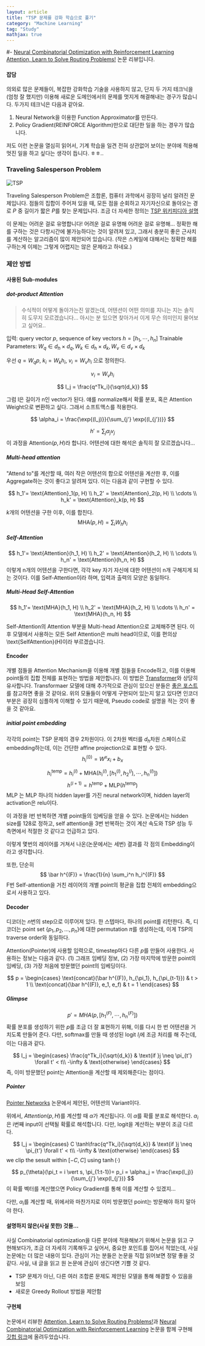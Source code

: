 ```yaml
---
layout: article
title: "TSP 문제를 강화 학습으로 풀기"
category: "Machine Learning"
tag: "Study"
mathjax: true
---
```


#- [Neural Combinatorial Optimization with Reinforcement Learning](https://arxiv.org/abs/1611.09940)
[Attention, Learn to Solve Routing Problems!](https://openreview.net/forum?id=ByxBFsRqYm) 논문 리뷰입니다.

#### 잡담
의외로 많은 문제들이, 복잡한 강화학습 기술을 사용하지 않고, 단지 두 가지 테크닉을 (엄청 잘 했지만) 이용해 새로운 도메인에서의 문제를 멋지게 해결해내는 경구가 많습니다. 두가지 테크닉은 다음과 같아요.

1. Neural Network을 이용한 Function Approximator를 만든다.
2. Policy Gradient(REINFORCE Algorithm)만으로 대단한 일을 하는 경우가 많습니다.

저도 이런 논문을 열심히 읽어서, 기계 학습을 일견 전혀 상관없어 보이는 분야에 적용해 멋진 일을 하고 싶다는 생각이 듭니다. ㅎㅎ..


### Traveling Salesperson Problem

![TSP](http://mathworld.wolfram.com/images/eps-gif/TravelingSalesmanProblem_1000.gif)

Traveling Salesperson Problem은 조합론, 컴퓨터 과학에서 굉장히 널리 알려진 문제입니다. 점들의 집합이 주어져 있을 때, 모든 점을 순회하고 자기자신으로 돌아오는 경로 $P$ 중 길이가 짧은 $P$를 찾는 문제입니다.
조금 더 자세한 정의는 [TSP 위키피디아 설명](https://en.wikipedia.org/wiki/Travelling_salesman_problem)

이 문제는 어려운 걸로 유명합니다! 어려운 걸로 유명해 어려운 걸로 유명해... 정확한 해를 구하는 것은 다항시간에 불가능하다는 것이 알려져 있고, 그래서 충분히 좋은 근사치를 계산하는 알고리즘이 많이 제안되어 있습니다. (작은 스케일에 대해서는 정확한 해를 구하는게 이제는 그렇게 어렵지는 않은 문제라고 하네요.)


### 제안 방법

#### 사용된 Sub-modules

##### dot-product Attention

> 수식적이 어떻게 돌아가는진 알겠는데, 어텐션이 어떤 의미를 지니는 지는 솔직히 도무지 모르겠습니다... 아시는 분 있으면 찾아가서 이게 무슨 의미인지 물어보고 싶어요..

입력: query vector $p$, sequence of key vectors $h= [h_1, \cdots , h_n]$
Trainable Parameters: $W_q \in d_h \times d_q , W_k \in d_h \times d_k , W_v \in d_v \times d_k$

우선
$q = W_q p$, $k_i = W_k h_i$, $v_i = W_v h_i$ 으로 정의한다.

$$
	v_i = W_v h_i
$$

$$
	l_j = \frac{q^Tk_i}{\sqrt{d_k}}
$$

그럼 l은 길이가 n인 vector가 된다. 얘를 normalize해서 확률 분포, 혹은 Attention Weight으로 변환하고 싶다. 그래서 소프트맥스를 적용한다.

$$
	\alpha_i = \frac{\exp{(l_j)}}{\sum_{j'} \exp{(l_{j'})}}
$$

$$
	h' = \sum_j \alpha_j v_j
$$
이 과정을 $\text{Attention}(p, H)$라 합니다. 어텐션에 대한 해석은 솔직히 잘 모르겠습니다...

##### Multi-head attention
"Attend to"를 계산할 때, 여러 작은 어텐션의 합으로 어텐션을 계산한 후, 이를 Aggregate하는 것이 좋다고 알려져 있다. 이는 다음과 같이 구현할 수 있다.

$$
	h_1'= \text{Attention}_1(p, H) \\
	h_2' = \text{Attention}_2(p, H) \\
	\cdots \\
	h_k' = \text{Attention}_k(p, H)
$$

$k$개의 어텐션을 구한 이후, 이를 합친다.
$$
	\text{MHA}(p, H) = \sum_i W_h h_i
$$

##### Self-Attention

$$
	h_1'= \text{Attention}(h_1, H) \\
	h_2' = \text{Attention}(h_2, H) \\
	\cdots \\
	h_n' = \text{Attention}(h_n, H)
$$
이렇게 n개의 어텐션을 구한다면, 각각 key 자기 자신에 대한 어텐션이 n개 구해지게 되는 것이다. 이를 Self-Attention이라 하며, 입력과 출력의 모양은 동일하다.

##### Multi-Head Self-Attention
$$
	h_1'= \text{MHA}(h_1, H) \\
	h_2' = \text{MHA}(h_2, H) \\
	\cdots \\
	h_n' = \text{MHA}(h_n, H)
$$

Self-Attention의 Attention 부분을 Multi-head Attention으로 교체해주면 된다. 이후 모델에서 사용하는 모든 Self Attention은 multi head이므로, 이를 편의상 \text{SelfAttention}(H)이라 부르겠습니다.


#### Encoder
개별 점들을 Attention Mechanism을 이용해 개별 점들을 Encode하고, 이를 이용해 point들의 집합 전체를 표현하는 방법을 제안합니다. 이 방법은 [Transformer](https://arxiv.org/abs/1706.03762)와 상당히 유사합니다. Transformaer 모델에 대해 추가적으로 관심이 있으신 분들은 [좋은 포스트](https://medium.com/platfarm/%EC%96%B4%ED%85%90%EC%85%98-%EB%A9%94%EC%BB%A4%EB%8B%88%EC%A6%98%EA%B3%BC-transfomer-self-attention-842498fd3225)를 참고하면 좋을 것 같아요.
위의 모듈들이 어떻게 구현되어 있는지 알고 있다면 인코더 부분은 굉장히 심플하게 이해할 수 있기 때문에, Pseudo code로 설명을 적는 것이 좋을 것 같아요.

##### initial point embedding
각각의 point는 TSP 문제의 경우 2차원이다. 이 2차원 벡터를 $d_h$차원 스페이스로 embedding하는데, 이는 간단한 affine projection으로 표현할 수 있다.
$$
	h_i^{(0)} = W^x x_i + b_x
$$

$$
	h_i^{\text{temp}} = h_i^{(l)} + \text{MHA}(h_i^{(l)}, [h_1^{(l)}, h_2^{(l}), \cdots, h_n^{(l)}])
$$
$$
	h^{(l+1)} = h^{\text{temp}} + \text{MLP}(h^{\text{temp}})
$$
$\text{MLP}$ 는 MLP 하나의 hidden layer를 가진 neural network이며, hidden layer의 activation은 relu이다.

이 과정을 l번 반복하면 개별 point들의 임베딩을 얻을 수 있다. 논문에서는 hidden size를 128로 정하고, self attention을 3번 반복하는 것이 계산 속도와 TSP 성능 두 측면에서 적절한 것 같다고 언급하고 있다.


이렇게 몇번의 레이어를 거쳐서 나온(논문에서는 세번) 결과를 각 점의 Embedding이라고 생각합니다.

또한, 단순히
$$
	\bar h^{(F)} = \frac{1}{n} \sum_i^n h_i^{(F)}
$$
F번 Self-attention을 거친 레이어의 개별 point의 평균을 집합 전체의 embedding으로서 사용하고 있다.

#### Decoder
디코더는 $n$번의 step으로 이루어져 있다. 한 스텝마다, 하나의 point를 리턴한다.
즉, 디코더는 point set $\{p_1, p_2, ..., p_n\}$에 대한 permutation $\pi$를 생성하는데, 이게 TSP의 traverse order와 동일하다.

Attention(Pointer)에 사용할 입력으로, timestep마다 다른 $p$를 만들어 사용한다. 사용하는 정보는 다음과 같다. (1) 그래프 임베딩 정보, (2) 가장 마지막에 방문한 point의 임베딩, (3) 가장 처음에 방문했던 point의 임베딩이다.

$$
	p = \begin{cases}
	\text{concat}(\bar h^{(F)}, h_{\pi_1}, h_{\pi_{t-1}}) & t > 1 \\
	\text{concat}(\bar h^{(F)}, e_1, e_f) & t = 1
	\end{cases}
$$

##### Glimpse
$$
	p' = MHA(p, [h_1^{(F)}, \cdots, h_n^{(F)}])
$$
확률 분포를 생성하기 위한 $p$를 조금 더 잘 표현하기 위해, 이를 다시 한 번 어텐션을 거치도록 만들어 준다.
다만, softmax를 만들 때 생성된 logit $l_i$에 조금 처리를 해 주는데, 이는 다음과 같다.

$$
l_j = \begin{cases}
  \frac{q^Tk_i}{\sqrt{d_k}} & \text{if }j \neq  \pi_{t'} \forall t' < t\\
   -\infty & \text{otherwise}
\end{cases}
$$
즉, 이미 방문했던 point는 Attention을 계산할 때 제외해준다는 점이다.

##### Pointer
[Pointer Networks](https://arxiv.org/abs/1506.03134) 논문에서 제안된, 어텐션의 Variant이다.

위에서, $Attention(p, H)$를 계산할 때 $\alpha$가 계산됩니다. 이 $\alpha$를 확률 분포로 해석한다. $\alpha_i$은 i번째 input이 선택될 확률로 해석합니다.
다만, logit을 계산하는 부분이 조금 다르다.

$$
l_j = \begin{cases}
  C \tanh\frac{q^Tk_i}{\sqrt{d_k}} & \text{if }j \neq  \pi_{t'} \forall t' < t\\
   -\infty & \text{otherwise}
\end{cases}
$$
we clip the sesult within $[-C, C]$ using $\tanh(\cdot)$

$$
	p_{\theta}(\pi_t = i \vert s, \pi_{1:t-1})= p_i = \alpha_j = \frac{\exp(l_j)}{\sum_{j'} \exp(l_{j'})}
$$
이 확률 벡터를 계산했으면 Policy Gradient를 통해 이를 계산할 수 있겠지...


다만, $\alpha_i$를 계산할 때, 위에서와 마찬가지로 이미 방문했던 point는 방문해야 하지 말아야 한다.

#### 설명하지 않은(사실 못한) 것들...

사실 Combinatorial optimization을 다른 분야에 적용해보기 위해서 논문을 읽고 구현해보다가, 조금 더 자세히 기록해두고 싶어서, 중요한 포인트를 집어서 적었는데, 사실 논문에는 더 많은 내용이 있다. 관심이 가는 분들은 논문을 직접 읽어보면 정말 좋을 것 같다. 사실, 내 글을 읽고 원 논문에 관심이 생긴다면 기쁠 것 같다.

- TSP 문제가 아닌, 다른 여러 조합론 문제도 제안된 모델을 통해 해결할 수 있음을 보임
- 새로운 Greedy Rollout 방법을 제안함

#### 구현체
논문에서 리뷰한 [Attention, Learn to Solve Routing Problems!](https://openreview.net/forum?id=ByxBFsRqYm)과 [Neural Combinatorial Optimization with Reinforcement Learning](https://arxiv.org/abs/1611.09940) 논문을 함께 구현해
[깃헙 링크](https://github.com/ita9naiwa/TSP-solver-using-reinforcement-learning)에 올려두었습니다.
